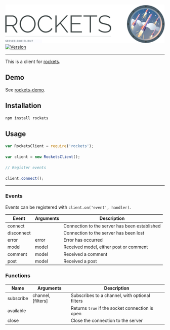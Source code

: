 ![Rockets](header.gif)[![Version](https://img.shields.io/npm/v/rockets.svg)]()

---

This is a client for [rockets](https://github.com/rtheunissen/rockets).

## Demo

See [rockets-demo](https://github.com/rtheunissen/rockets-demo).

## Installation

```bash
npm install rockets
```

## Usage

```js
var RocketsClient = require('rockets');

var client = new RocketsClient();

// Register events

client.connect();
```

---

### Events

Events can be registered with `client.on('event', handler)`.

| Event      | Arguments  | Description                                     |
|------------|------------|-------------------------------------------------|
| connect    |            | Connection to the server has been established   |
| disconnect |            | Connection to the server has been lost          |
| error      | error      | Error has occurred                              |
| model      | model      | Received model, either post or comment          |
| comment    | model      | Received a comment                              |
| post       | model      | Received a post                                 |

### Functions

| Name       | Arguments          | Description                                     |
|------------|--------------------|-------------------------------------------------|
| subscribe  | channel, [filters] | Subscribes to a channel, with optional filters  |
| available  |                    | Returns `true` if the socket connection is open |
| close      |                    | Close the connection to the server              |
